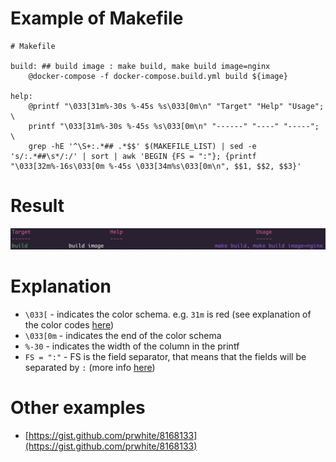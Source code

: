 # Example of Makefile

```
# Makefile

build: ## build image : make build, make build image=nginx
	@docker-compose -f docker-compose.build.yml build ${image}

help:
	@printf "\033[31m%-30s %-45s %s\033[0m\n" "Target" "Help" "Usage"; \
	printf "\033[31m%-30s %-45s %s\033[0m\n" "------" "----" "-----"; \
	grep -hE '^\S+:.*## .*$$' $(MAKEFILE_LIST) | sed -e 's/:.*##\s*/:/' | sort | awk 'BEGIN {FS = ":"}; {printf "\033[32m%-16s\033[0m %-45s \033[34m%s\033[0m\n", $$1, $$2, $$3}'
```

# Result

![Result](example.jpg "Result")

# Explanation

- `\033[` - indicates the color schema. e.g. `31m` is red (see explanation of the color codes [here](https://travelingfrontiers.wordpress.com/2010/08/22/how-to-add-colors-to-linux-command-line-output/))
- `\033[0m` - indicates the end of the color schema
- `%-30` - indicates the width of the column in the printf
- `FS = ":"` - FS is the field separator, that means that the fields will be separated by `:` (more info [here](https://www.gnu.org/software/gawk/manual/html_node/Field-Separators.html))

# Other examples

- [https://gist.github.com/prwhite/8168133](https://gist.github.com/prwhite/8168133)